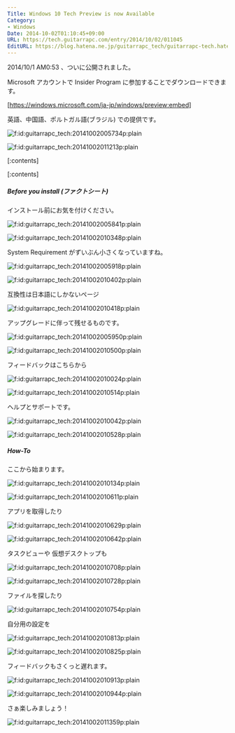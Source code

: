 ```yaml
---
Title: Windows 10 Tech Preview is now Available
Category:
- Windows
Date: 2014-10-02T01:10:45+09:00
URL: https://tech.guitarrapc.com/entry/2014/10/02/011045
EditURL: https://blog.hatena.ne.jp/guitarrapc_tech/guitarrapc-tech.hatenablog.com/atom/entry/8454420450066788987
---
```


2014/10/1 AM0:53 、ついに公開されました。

Microsoft アカウントで Insider Program に参加することでダウンロードできます。

[https://windows.microsoft.com/ja-jp/windows/preview:embed]

英語、中国語、ポルトガル語(ブラジル) での提供です。

<p><span itemscope itemtype="https://schema.org/Photograph"><img src="https://cdn-ak.f.st-hatena.com/images/fotolife/g/guitarrapc_tech/20141002/20141002005734.png" alt="f:id:guitarrapc_tech:20141002005734p:plain" title="f:id:guitarrapc_tech:20141002005734p:plain" class="hatena-fotolife" itemprop="image"></span></p>

<p><span itemscope itemtype="https://schema.org/Photograph"><img src="https://cdn-ak.f.st-hatena.com/images/fotolife/g/guitarrapc_tech/20141002/20141002011213.png" alt="f:id:guitarrapc_tech:20141002011213p:plain" title="f:id:guitarrapc_tech:20141002011213p:plain" class="hatena-fotolife" itemprop="image"></span></p>


[:contents]

[:contents]

##### Before you install (ファクトシート)

インストール前にお気を付けください。

<p><span itemscope itemtype="https://schema.org/Photograph"><img src="https://cdn-ak.f.st-hatena.com/images/fotolife/g/guitarrapc_tech/20141002/20141002005841.png" alt="f:id:guitarrapc_tech:20141002005841p:plain" title="f:id:guitarrapc_tech:20141002005841p:plain" class="hatena-fotolife" itemprop="image"></span></p>

<p><span itemscope itemtype="https://schema.org/Photograph"><img src="https://cdn-ak.f.st-hatena.com/images/fotolife/g/guitarrapc_tech/20141002/20141002010348.png" alt="f:id:guitarrapc_tech:20141002010348p:plain" title="f:id:guitarrapc_tech:20141002010348p:plain" class="hatena-fotolife" itemprop="image"></span></p>


System Requirement がずいぶん小さくなっていますね。

<p><span itemscope itemtype="https://schema.org/Photograph"><img src="https://cdn-ak.f.st-hatena.com/images/fotolife/g/guitarrapc_tech/20141002/20141002005918.png" alt="f:id:guitarrapc_tech:20141002005918p:plain" title="f:id:guitarrapc_tech:20141002005918p:plain" class="hatena-fotolife" itemprop="image"></span></p>

<p><span itemscope itemtype="https://schema.org/Photograph"><img src="https://cdn-ak.f.st-hatena.com/images/fotolife/g/guitarrapc_tech/20141002/20141002010402.png" alt="f:id:guitarrapc_tech:20141002010402p:plain" title="f:id:guitarrapc_tech:20141002010402p:plain" class="hatena-fotolife" itemprop="image"></span></p>

互換性は日本語にしかないページ

<p><span itemscope itemtype="https://schema.org/Photograph"><img src="https://cdn-ak.f.st-hatena.com/images/fotolife/g/guitarrapc_tech/20141002/20141002010418.png" alt="f:id:guitarrapc_tech:20141002010418p:plain" title="f:id:guitarrapc_tech:20141002010418p:plain" class="hatena-fotolife" itemprop="image"></span></p>


アップグレードに伴って残せるものです。

<p><span itemscope itemtype="https://schema.org/Photograph"><img src="https://cdn-ak.f.st-hatena.com/images/fotolife/g/guitarrapc_tech/20141002/20141002005950.png" alt="f:id:guitarrapc_tech:20141002005950p:plain" title="f:id:guitarrapc_tech:20141002005950p:plain" class="hatena-fotolife" itemprop="image"></span></p>

<p><span itemscope itemtype="https://schema.org/Photograph"><img src="https://cdn-ak.f.st-hatena.com/images/fotolife/g/guitarrapc_tech/20141002/20141002010500.png" alt="f:id:guitarrapc_tech:20141002010500p:plain" title="f:id:guitarrapc_tech:20141002010500p:plain" class="hatena-fotolife" itemprop="image"></span></p>


フィードバックはこちらから

<p><span itemscope itemtype="https://schema.org/Photograph"><img src="https://cdn-ak.f.st-hatena.com/images/fotolife/g/guitarrapc_tech/20141002/20141002010024.png" alt="f:id:guitarrapc_tech:20141002010024p:plain" title="f:id:guitarrapc_tech:20141002010024p:plain" class="hatena-fotolife" itemprop="image"></span></p>

<p><span itemscope itemtype="https://schema.org/Photograph"><img src="https://cdn-ak.f.st-hatena.com/images/fotolife/g/guitarrapc_tech/20141002/20141002010514.png" alt="f:id:guitarrapc_tech:20141002010514p:plain" title="f:id:guitarrapc_tech:20141002010514p:plain" class="hatena-fotolife" itemprop="image"></span></p>


ヘルプとサポートです。

<p><span itemscope itemtype="https://schema.org/Photograph"><img src="https://cdn-ak.f.st-hatena.com/images/fotolife/g/guitarrapc_tech/20141002/20141002010042.png" alt="f:id:guitarrapc_tech:20141002010042p:plain" title="f:id:guitarrapc_tech:20141002010042p:plain" class="hatena-fotolife" itemprop="image"></span></p>

<p><span itemscope itemtype="https://schema.org/Photograph"><img src="https://cdn-ak.f.st-hatena.com/images/fotolife/g/guitarrapc_tech/20141002/20141002010528.png" alt="f:id:guitarrapc_tech:20141002010528p:plain" title="f:id:guitarrapc_tech:20141002010528p:plain" class="hatena-fotolife" itemprop="image"></span></p>


##### How-To

ここから始まります。

<p><span itemscope itemtype="https://schema.org/Photograph"><img src="https://cdn-ak.f.st-hatena.com/images/fotolife/g/guitarrapc_tech/20141002/20141002010134.png" alt="f:id:guitarrapc_tech:20141002010134p:plain" title="f:id:guitarrapc_tech:20141002010134p:plain" class="hatena-fotolife" itemprop="image"></span></p>

<p><span itemscope itemtype="https://schema.org/Photograph"><img src="https://cdn-ak.f.st-hatena.com/images/fotolife/g/guitarrapc_tech/20141002/20141002010611.png" alt="f:id:guitarrapc_tech:20141002010611p:plain" title="f:id:guitarrapc_tech:20141002010611p:plain" class="hatena-fotolife" itemprop="image"></span></p>


アプリを取得したり

<p><span itemscope itemtype="https://schema.org/Photograph"><img src="https://cdn-ak.f.st-hatena.com/images/fotolife/g/guitarrapc_tech/20141002/20141002010629.png" alt="f:id:guitarrapc_tech:20141002010629p:plain" title="f:id:guitarrapc_tech:20141002010629p:plain" class="hatena-fotolife" itemprop="image"></span></p>

<p><span itemscope itemtype="https://schema.org/Photograph"><img src="https://cdn-ak.f.st-hatena.com/images/fotolife/g/guitarrapc_tech/20141002/20141002010642.png" alt="f:id:guitarrapc_tech:20141002010642p:plain" title="f:id:guitarrapc_tech:20141002010642p:plain" class="hatena-fotolife" itemprop="image"></span></p>

タスクビューや 仮想デスクトップも

<p><span itemscope itemtype="https://schema.org/Photograph"><img src="https://cdn-ak.f.st-hatena.com/images/fotolife/g/guitarrapc_tech/20141002/20141002010708.png" alt="f:id:guitarrapc_tech:20141002010708p:plain" title="f:id:guitarrapc_tech:20141002010708p:plain" class="hatena-fotolife" itemprop="image"></span></p>

<p><span itemscope itemtype="https://schema.org/Photograph"><img src="https://cdn-ak.f.st-hatena.com/images/fotolife/g/guitarrapc_tech/20141002/20141002010728.png" alt="f:id:guitarrapc_tech:20141002010728p:plain" title="f:id:guitarrapc_tech:20141002010728p:plain" class="hatena-fotolife" itemprop="image"></span></p>

ファイルを探したり

<p><span itemscope itemtype="https://schema.org/Photograph"><img src="https://cdn-ak.f.st-hatena.com/images/fotolife/g/guitarrapc_tech/20141002/20141002010754.png" alt="f:id:guitarrapc_tech:20141002010754p:plain" title="f:id:guitarrapc_tech:20141002010754p:plain" class="hatena-fotolife" itemprop="image"></span></p>

自分用の設定を

<p><span itemscope itemtype="https://schema.org/Photograph"><img src="https://cdn-ak.f.st-hatena.com/images/fotolife/g/guitarrapc_tech/20141002/20141002010813.png" alt="f:id:guitarrapc_tech:20141002010813p:plain" title="f:id:guitarrapc_tech:20141002010813p:plain" class="hatena-fotolife" itemprop="image"></span></p>

<p><span itemscope itemtype="https://schema.org/Photograph"><img src="https://cdn-ak.f.st-hatena.com/images/fotolife/g/guitarrapc_tech/20141002/20141002010825.png" alt="f:id:guitarrapc_tech:20141002010825p:plain" title="f:id:guitarrapc_tech:20141002010825p:plain" class="hatena-fotolife" itemprop="image"></span></p>



フィードバックもさくっと遅れます。

<p><span itemscope itemtype="https://schema.org/Photograph"><img src="https://cdn-ak.f.st-hatena.com/images/fotolife/g/guitarrapc_tech/20141002/20141002010913.png" alt="f:id:guitarrapc_tech:20141002010913p:plain" title="f:id:guitarrapc_tech:20141002010913p:plain" class="hatena-fotolife" itemprop="image"></span></p>

<p><span itemscope itemtype="https://schema.org/Photograph"><img src="https://cdn-ak.f.st-hatena.com/images/fotolife/g/guitarrapc_tech/20141002/20141002010944.png" alt="f:id:guitarrapc_tech:20141002010944p:plain" title="f:id:guitarrapc_tech:20141002010944p:plain" class="hatena-fotolife" itemprop="image"></span></p>

さぁ楽しみましょう！

<p><span itemscope itemtype="https://schema.org/Photograph"><img src="https://cdn-ak.f.st-hatena.com/images/fotolife/g/guitarrapc_tech/20141002/20141002011359.png" alt="f:id:guitarrapc_tech:20141002011359p:plain" title="f:id:guitarrapc_tech:20141002011359p:plain" class="hatena-fotolife" itemprop="image"></span></p>
